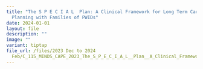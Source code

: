```yaml
---
title: "The S P E C I A L  Plan: A Clinical Framework for Long Term Care
  Planning with Families of PWIDs"
date: 2024-01-01
layout: file
description: ""
image: ""
variant: tiptap
file_url: /files/2023 Dec to 2024
  Feb/C_115_MINDS_CAPE_2023_The_S_P_E_C_I_A_L__Plan__A_Clinical_Framework_for_Long_Term_Care_Planning_with_Families_of_Person.pdf
---
```

